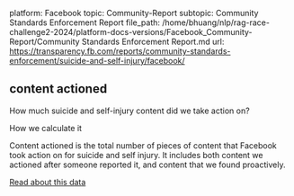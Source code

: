 platform: Facebook
topic: Community-Report
subtopic: Community Standards Enforcement Report
file_path: /home/bhuang/nlp/rag-race-challenge2-2024/platform-docs-versions/Facebook_Community-Report/Community Standards Enforcement Report.md
url: https://transparency.fb.com/reports/community-standards-enforcement/suicide-and-self-injury/facebook/

## content actioned

How much suicide and self-injury content did we take action on?

How we calculate it

Content actioned is the total number of pieces of content that Facebook took action on for suicide and self injury. It includes both content we actioned after someone reported it, and content that we found proactively.

[Read about this data](https://transparency.fb.com/policies/improving/content-actioned-metric/)